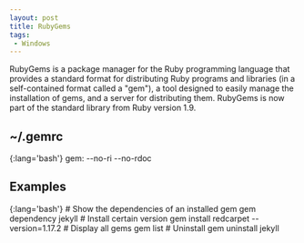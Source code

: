 ```yaml
---
layout: post
title: RubyGems
tags:
 - Windows
---
```


RubyGems is a package manager for the Ruby programming language that
provides a standard format for distributing Ruby programs and libraries
(in a self-contained format called a "gem"), a tool designed to easily
manage the installation of gems, and a server for distributing them.
RubyGems is now part of the standard library from Ruby version 1.9.

## ~/.gemrc

{:lang='bash'}
	gem: --no-ri --no-rdoc

## Examples

{:lang='bash'}
	# Show the dependencies of an installed gem
	gem dependency jekyll
	# Install certain version
	gem install redcarpet --version=1.17.2
	# Display all gems
	gem list
	# Uninstall
	gem uninstall jekyll